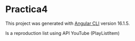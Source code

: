# Practica4

This project was generated with [Angular CLI](https://github.com/angular/angular-cli) version 16.1.5.

Is a reproduction list using API YouTube (PlayListItem)
